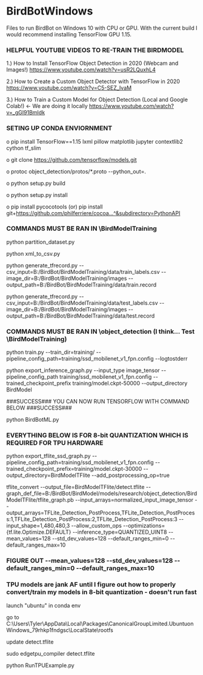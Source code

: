 # BirdBotWindows
Files to run BirdBot on Windows 10 with CPU or GPU. With the current build I would recommend installing TensorFlow GPU 1.15.

### HELPFUL YOUTUBE VIDEOS TO RE-TRAIN THE BIRDMODEL ###

1.) How to Install TensorFlow Object Detection in 2020 (Webcam and Images!)
https://www.youtube.com/watch?v=usR2LQuxhL4

2.) How to Create a Custom Object Detector with TensorFlow in 2020
https://www.youtube.com/watch?v=C5-SEZ_IvaM

3.) How to Train a Custom Model for Object Detection (Local and Google Colab!) <- We are doing it locally
https://www.youtube.com/watch?v=_gGI91BmIdk

### SETING UP CONDA ENVIORNMENT ###

o pip install TensorFlow==1.15 lxml pillow matplotlib jupyter contextlib2 cython tf_slim

o git clone https://github.com/tensorflow/models.git

o protoc object_detection/protos/*.proto --python_out=.

o python setup.py build

o python setup.py install

o pip install pycocotools (or) pip install git+https://github.com/philferriere/cocoa...^&subdirectory=PythonAPI

### COMMANDS MUST BE RAN IN \BirdModelTraining ###

python partition_dataset.py

python xml_to_csv.py

python generate_tfrecord.py --csv_input=B:/BirdBot/BirdModelTraining/data/train_labels.csv --image_dir=B:/BirdBot/BirdModelTraining/images  --output_path=B:/BirdBot/BirdModelTraining/data/train.record

python generate_tfrecord.py --csv_input=B:/BirdBot/BirdModelTraining/data/test_labels.csv --image_dir=B:/BirdBot/BirdModelTraining/images --output_path=B:/BirdBot/BirdModelTraining/data/test.record

### COMMANDS MUST BE RAN IN \object_detection (I think... Test \BirdModelTraining) ###

python train.py --train_dir=training/ --pipeline_config_path=training/ssd_mobilenet_v1_fpn.config --logtostderr

python export_inference_graph.py --input_type image_tensor --pipeline_config_path training/ssd_mobilenet_v1_fpn.config --trained_checkpoint_prefix training/model.ckpt-50000 --output_directory BirdModel

###SUCCESS### YOU CAN NOW RUN TENSORFLOW WITH COMMAND BELOW ###SUCCESS###

python BirdBotML.py

### EVERYTHING BELOW IS FOR 8-bit QUANTIZATION WHICH IS REQUIRED FOR TPU HARDWARE ###

python export_tflite_ssd_graph.py --pipeline_config_path=training/ssd_mobilenet_v1_fpn.config --trained_checkpoint_prefix=training/model.ckpt-30000 --output_directory=BirdModelTFlite --add_postprocessing_op=true

tflite_convert --output_file=BirdModelTFlite/detect.tflite --graph_def_file=B:/BirdBot/BirdModel/models/research/object_detection/BirdModelTFlite/tflite_graph.pb --input_arrays=normalized_input_image_tensor --output_arrays=TFLite_Detection_PostProcess,TFLite_Detection_PostProcess:1,TFLite_Detection_PostProcess:2,TFLite_Detection_PostProcess:3 --input_shape=1,480,480,3 --allow_custom_ops --optimizations={tf.lite.Optimize.DEFAULT} --inference_type=QUANTIZED_UINT8 --mean_values=128 --std_dev_values=128 --default_ranges_min=0 --default_ranges_max=10

### FIGURE OUT --mean_values=128 --std_dev_values=128 --default_ranges_min=0 --default_ranges_max=10 ###
### TPU models are jank AF until I figure out how to properly convert/train my models in 8-bit quantization - doesn't run fast ###

launch "ubuntu" in conda env

go to C:\Users\Tyler\AppData\Local\Packages\CanonicalGroupLimited.UbuntuonWindows_79rhkp1fndgsc\LocalState\rootfs

update detect.tflite

sudo edgetpu_compiler detect.tflite

python RunTPUExample.py
